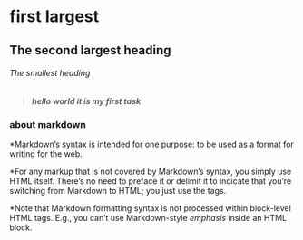 # first largest 
## The second largest heading
###### The smallest heading
> ***hello world it is my first task***

### about markdown 

*Markdown’s syntax is intended for one purpose: to be used as a format for writing for the web.

*For any markup that is not covered by Markdown’s syntax, you simply use HTML itself. There’s no need to preface it or delimit it to indicate that you’re switching from Markdown to HTML; you just use the tags.

*Note that Markdown formatting syntax is not processed within block-level HTML tags. E.g., you can’t use Markdown-style *emphasis* inside an HTML block.


